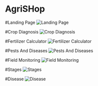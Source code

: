 # AgriSHop

#Landing Page
![Landing Page](https://github.com/swapno-github/FigmaProjects/assets/108092606/0e655798-36a2-416e-9b32-9134143c5f9a)

#Crop Diagnosis
![Crop Diagnosis](https://github.com/swapno-github/FigmaProjects/assets/108092606/0ee769c5-9937-4589-978e-b9d4e7c15c5f)

#Fertilizer Calculator
![Fertilizer Calculator](https://github.com/swapno-github/FigmaProjects/assets/108092606/9d3da2ee-bfa9-497b-8479-326a96507418)

#Pests And Diseases
![Pests And Diseases](https://github.com/swapno-github/FigmaProjects/assets/108092606/11092751-9c6c-41f2-a991-5bc91a2cb9b1)

#Field Monitoring
![Field Monitoring](https://github.com/swapno-github/FigmaProjects/assets/108092606/70574ef1-5726-4a73-9a0c-4dfb5af2988e)

#Stages
![Stages](https://github.com/swapno-github/FigmaProjects/assets/108092606/f9711103-edfc-46ad-ba9d-1826a962cf90)

#Disease
![Disease](https://github.com/swapno-github/FigmaProjects/assets/108092606/adeb29d1-850a-4b6a-abe5-be8005b1d55f)

